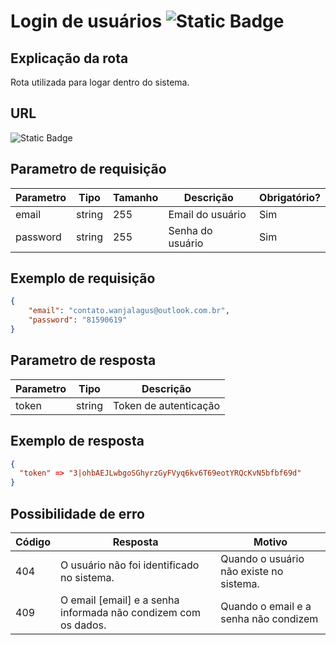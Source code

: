 # Login de usuários ![Static Badge](https://img.shields.io/badge/Rota_n%C3%A3o_autenticada-%23F93E3E)

## Explicação da rota

Rota utilizada para logar dentro do sistema.

## URL

![Static Badge](https://img.shields.io/badge/POST-%2Fapi%2Fautenticacao-%2349CC90)

## Parametro de requisição

| Parametro | Tipo   | Tamanho | Descrição        | Obrigatório? |
|-----------|--------|---------|------------------|--------------|
| email     | string | 255     | Email do usuário | Sim          |
| password  | string | 255     | Senha do usuário | Sim          |

## Exemplo de requisição

```json
{
    "email": "contato.wanjalagus@outlook.com.br",
    "password": "81590619"
}
```

## Parametro de resposta

| Parametro | Tipo   | Descrição             |
|-----------|--------|-----------------------|
| token     | string | Token de autenticação |

## Exemplo de resposta

```json
{
  "token" => "3|ohbAEJLwbgoSGhyrzGyFVyq6kv6T69eotYRQcKvN5bfbf69d"
}
```

## Possibilidade de erro

| Código | Resposta                                                       | Motivo                                  |
|--------|----------------------------------------------------------------|-----------------------------------------|
| 404    | O usuário não foi identificado no sistema.                     | Quando o usuário não existe no sistema. |
| 409    | O email [email] e a senha informada não condizem com os dados. | Quando o email e a senha não condizem   |
